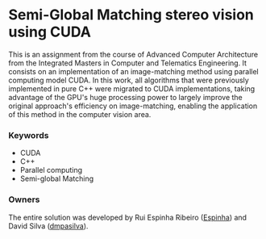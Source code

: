 # Semi-Global Matching stereo vision using CUDA #

This is an assignment from the course of Advanced Computer Architecture from the Integrated Masters in Computer and Telematics Engineering. It consists on an implementation of an image-matching method using  parallel computing model CUDA. 
In this work, all algorithms that were previously implemented in pure C++ were migrated to CUDA implementations, taking advantage of the GPU's huge processing power to largely improve the original approach's efficiency on image-matching, enabling the application of this method in the computer vision area.


### Keywords ###

* CUDA
* C++
* Parallel computing
* Semi-global Matching

### Owners ###

The entire solution was developed by Rui Espinha Ribeiro ([Espinha](https://bitbucket.org/Espinha)) and David Silva ([dmpasilva](https://bitbucket.org/dmpasilva)).